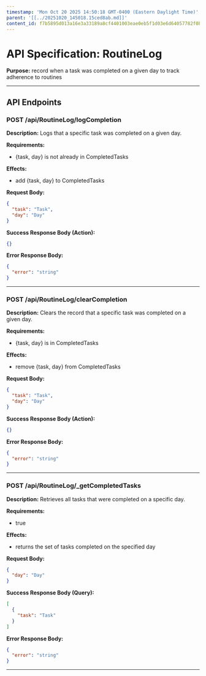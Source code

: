 ```yaml
---
timestamp: 'Mon Oct 20 2025 14:50:18 GMT-0400 (Eastern Daylight Time)'
parent: '[[../20251020_145018.15ced8ab.md]]'
content_id: f7b5895d013a16e3a33189a8cf4401003eae0eb5f1d03e6d64057782f0bf2790
---
```


# API Specification: RoutineLog

**Purpose:** record when a task was completed on a given day to track adherence to routines

***

## API Endpoints

### POST /api/RoutineLog/logCompletion

**Description:** Logs that a specific task was completed on a given day.

**Requirements:**

* {task, day} is not already in CompletedTasks

**Effects:**

* add {task, day} to CompletedTasks

**Request Body:**

```json
{
  "task": "Task",
  "day": "Day"
}
```

**Success Response Body (Action):**

```json
{}
```

**Error Response Body:**

```json
{
  "error": "string"
}
```

***

### POST /api/RoutineLog/clearCompletion

**Description:** Clears the record that a specific task was completed on a given day.

**Requirements:**

* {task, day} is in CompletedTasks

**Effects:**

* remove {task, day} from CompletedTasks

**Request Body:**

```json
{
  "task": "Task",
  "day": "Day"
}
```

**Success Response Body (Action):**

```json
{}
```

**Error Response Body:**

```json
{
  "error": "string"
}
```

***

### POST /api/RoutineLog/\_getCompletedTasks

**Description:** Retrieves all tasks that were completed on a specific day.

**Requirements:**

* true

**Effects:**

* returns the set of tasks completed on the specified day

**Request Body:**

```json
{
  "day": "Day"
}
```

**Success Response Body (Query):**

```json
[
  {
    "task": "Task"
  }
]
```

**Error Response Body:**

```json
{
  "error": "string"
}
```

***

